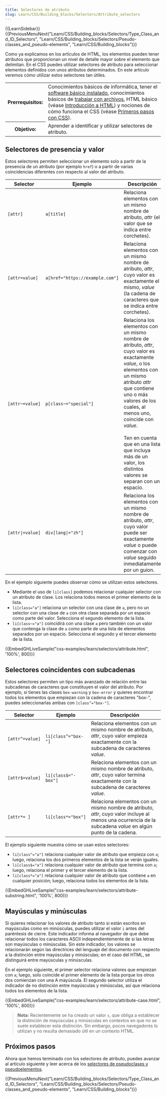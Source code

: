 ```yaml
---
title: Selectores de atributo
slug: Learn/CSS/Building_blocks/Selectors/Attribute_selectors
---
```


{{LearnSidebar}}{{PreviousMenuNext("Learn/CSS/Building_blocks/Selectors/Type_Class_and_ID_Selectors", "Learn/CSS/Building_blocks/Selectors/Pseudo-classes_and_pseudo-elements", "Learn/CSS/Building_blocks")}}

Como ya explicamos en los artículos de HTML, los elementos pueden tener atributos que proporcionan un nivel de detalle mayor sobre el elemento que delimitan. En el CSS puedes utilizar selectores de atributo para seleccionar elementos definidos con unos atributos determinados. En este artículo veremos cómo utilizar estos selectores tan útiles.

<table>
  <tbody>
    <tr>
      <th scope="row">Prerrequisitos:</th>
      <td>
        Conocimientos básicos de informática, tener el
        <a
          href="https://developer.mozilla.org/es/docs/Learn/Getting_started_with_the_web/Instalacion_de_software_basico"
          >software básico instalado</a
        >, conocimientos básicos de
        <a
          href="https://developer.mozilla.org/es/docs/Learn/Getting_started_with_the_web/Manejando_los_archivos"
          >trabajar con archivos</a
        >, HTML básico (véase
        <a href="/es/docs/Learn/HTML/Introduccion_a_HTML">Introducción a HTML</a
        >) y nociones de cómo funciona el CSS (véase
        <a href="/es/docs/Learn/CSS/First_steps">Primeros pasos con CSS</a>).
      </td>
    </tr>
    <tr>
      <th scope="row">Objetivo:</th>
      <td>Aprender a identificar y utilizar selectores de atributo.</td>
    </tr>
  </tbody>
</table>

## Selectores de presencia y valor

Estos selectores permiten seleccionar un elemento solo a partir de la presencia de un atributo (por ejemplo `href`) o a partir de varias coincidencias diferentes con respecto al valor del atributo.

| Selector         | Ejemplo                         | Descripción                                                                                                                                                                                                                                                                                                                                             |
| ---------------- | ------------------------------- | ------------------------------------------------------------------------------------------------------------------------------------------------------------------------------------------------------------------------------------------------------------------------------------------------------------------------------------------------------- |
| `[attr]`         | `a[title]`                      | Relaciona elementos con un mismo nombre de atributo, _attr_ (el valor que se indica entre corchetes).                                                                                                                                                                                                                                                   |
| `[attr=value]`   | `a[href="https://example.com"]` | Relaciona elementos con un mismo nombre de atributo, _attr_, cuyo valor es exactamente el mismo, _value_ (la cadena de caracteres que se indica entre corchetes).                                                                                                                                                                                       |
| `[attr~=value]`  | `p[class~="special"]`           | Relaciona los elementos con un mismo nombre de atributo, _attr_, cuyo valor es exactamente _value_, o los elementos con un mismo atributo _attr_ que contiene uno o más valores de los cuales, al menos uno, coincide con _value_.<br><br> Ten en cuenta que en una lista que incluya más de un valor, los distintos valores se separan con un espacio. |
| `[attr\|=value]` | `div[lang\|="zh"]`              | Relaciona los elementos con un mismo nombre de atributo, _attr_, cuyo valor puede ser exactamente _value_ o puede comenzar con _value_ seguido inmediatamente por un guion.                                                                                                                                                                             |

En el ejemplo siguiente puedes observar cómo se utilizan estos selectores.

- Mediante el uso de `li[class]` podemos relacionar cualquier selector con un atributo de clase. Los relaciona todos menos el primer elemento de la lista.
- `li[class="a"]` relaciona un selector con una clase de `a`, pero no un selector con una clase de `a` con otra clase separada por un espacio como parte del valor. Selecciona el segundo elemento de la lista.
- `li[class~="a"]` coincidirá con una clase `a` pero también con un valor que contenga la clase de `a` como parte de una lista de elementos separados por un espacio. Selecciona el segundo y el tercer elemento de la lista.

{{EmbedGHLiveSample("css-examples/learn/selectors/attribute.html", '100%', 800)}}

## Selectores coincidentes con subcadenas

Estos selectores permiten un tipo más avanzado de relación entre las subcadenas de caracteres que constituyen el valor del atributo. Por ejemplo, si tienes las clases `box-warning` y `box-error` y quieres encontrar todos los elementos que empiezan con la cadena de caracteres "box-", puedes seleccionarlas ambas con `[class^="box-"]`.

| Selector        | Ejemplo             | Descripción                                                                                                                                                  |
| --------------- | ------------------- | ------------------------------------------------------------------------------------------------------------------------------------------------------------ |
| `[attr^=value]` | `li[class^="box-"]` | Relaciona elementos con un mismo nombre de atributo, _attr_, cuyo valor empieza exactamente con la subcadena de caracteres _value_.                          |
| `[attr$=value]` | `li[class$="-box"]` | Relaciona elementos con un mismo nombre de atributo, _attr_, cuyo valor termina exactamente con la subcadena de caracteres _value_.                          |
| `[attr*= ]`     | `li[class*="box"]`  | Relaciona elementos con un mismo nombre de atributo, _attr_, cuyo valor incluye al menos una ocurrencia de la subcadena _value_ en algún punto de la cadena. |

El ejemplo siguiente muestra cómo se usan estos selectores:

- `li[class^="a"]` relaciona cualquier valor de atributo que empieza con `a`; luego, relaciona los dos primeros elementos de la lista se verán iguales.
- `li[class$="a"]` relaciona cualquier valor de atributo que termina con `a`; luego, relaciona el primer y el tercer elemento de la lista.
- `li[class*="a"]` relaciona cualquier valor de atributo que contiene `a` en cualquier posición; luego, relaciona todos los elementos de la lista.

{{EmbedGHLiveSample("css-examples/learn/selectors/attribute-substring.html", '100%', 800)}}

## Mayúsculas y minúsculas

Si quieres relacionar los valores de atributo tanto si están escritos en mayúsculas como en minúsculas, puedes utilizar el valor `i` antes del paréntesis de cierre. Este indicador informa al navegador de que debe relacionar todos los caracteres ASCII independientemente de si las letras son mayúsculas o minúsculas. Sin este indicador, los valores se relacionarán según las directrices del lenguaje del documento con respecto a la distinción entre mayúsculas y minúsculas; en el caso del HTML, se distinguirá entre mayúsculas y minúsculas.

En el ejemplo siguiente, el primer selector relaciona valores que empiezan con `a`; luego, solo coincide el primer elemento de la lista porque los otros dos comienzan con una A mayúscula. El segundo selector utiliza el indicador de no distinción entre mayúsculas y minúsculas, así que relaciona todos los elementos de la lista.

{{EmbedGHLiveSample("css-examples/learn/selectors/attribute-case.html", '100%', 800)}}

> **Nota:** Recientemente se ha creado un valor `s`, que obliga a establecer la distinción de mayúsculas y minúsculas en contextos en que no se suele establecer esta distinción. Sin embargo, pocos navegadores lo utilizan y no resulta demasiado útil en un contexto HTML.

## Próximos pasos

Ahora que hemos terminado con los selectores de atributo, puedes avanzar al artículo siguiente y leer acerca de los [selectores de pseudoclases y pseudoelementos](/es/docs/Learn/CSS/Building_blocks/Selectors/Pseudo-classes_and_pseudo-elements).

{{PreviousMenuNext("Learn/CSS/Building_blocks/Selectors/Type_Class_and_ID_Selectors", "Learn/CSS/Building_blocks/Selectors/Pseudo-classes_and_pseudo-elements", "Learn/CSS/Building_blocks")}}
